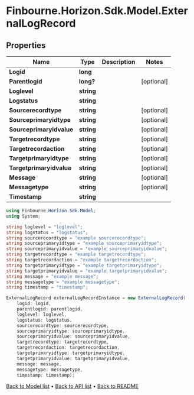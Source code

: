 # Finbourne.Horizon.Sdk.Model.ExternalLogRecord

## Properties

Name | Type | Description | Notes
------------ | ------------- | ------------- | -------------
**Logid** | **long** |  | 
**Parentlogid** | **long?** |  | [optional] 
**Loglevel** | **string** |  | 
**Logstatus** | **string** |  | 
**Sourcerecordtype** | **string** |  | [optional] 
**Sourceprimaryidtype** | **string** |  | [optional] 
**Sourceprimaryidvalue** | **string** |  | [optional] 
**Targetrecordtype** | **string** |  | [optional] 
**Targetrecordaction** | **string** |  | [optional] 
**Targetprimaryidtype** | **string** |  | [optional] 
**Targetprimaryidvalue** | **string** |  | [optional] 
**Message** | **string** |  | [optional] 
**Messagetype** | **string** |  | [optional] 
**Timestamp** | **string** |  | 

```csharp
using Finbourne.Horizon.Sdk.Model;
using System;

string loglevel = "loglevel";
string logstatus = "logstatus";
string sourcerecordtype = "example sourcerecordtype";
string sourceprimaryidtype = "example sourceprimaryidtype";
string sourceprimaryidvalue = "example sourceprimaryidvalue";
string targetrecordtype = "example targetrecordtype";
string targetrecordaction = "example targetrecordaction";
string targetprimaryidtype = "example targetprimaryidtype";
string targetprimaryidvalue = "example targetprimaryidvalue";
string message = "example message";
string messagetype = "example messagetype";
string timestamp = "timestamp";

ExternalLogRecord externalLogRecordInstance = new ExternalLogRecord(
    logid: logid,
    parentlogid: parentlogid,
    loglevel: loglevel,
    logstatus: logstatus,
    sourcerecordtype: sourcerecordtype,
    sourceprimaryidtype: sourceprimaryidtype,
    sourceprimaryidvalue: sourceprimaryidvalue,
    targetrecordtype: targetrecordtype,
    targetrecordaction: targetrecordaction,
    targetprimaryidtype: targetprimaryidtype,
    targetprimaryidvalue: targetprimaryidvalue,
    message: message,
    messagetype: messagetype,
    timestamp: timestamp);
```

[Back to Model list](../README.md#documentation-for-models) &#8226; [Back to API list](../README.md#documentation-for-api-endpoints) &#8226; [Back to README](../README.md)
